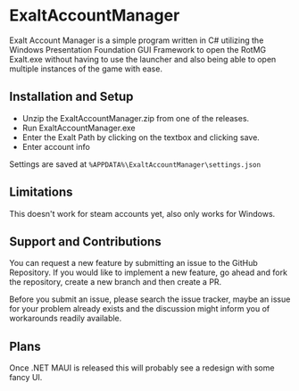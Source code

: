 # ExaltAccountManager
Exalt Account Manager is a simple program written in C# utilizing the Windows Presentation Foundation GUI Framework to open the RotMG Exalt.exe without having to use the launcher and also being able to open multiple instances of the game with ease.

## Installation and Setup
- Unzip the ExaltAccountManager.zip from one of the releases.
- Run ExaltAccountManager.exe
- Enter the Exalt Path by clicking on the textbox and clicking save.
- Enter account info

Settings are saved at `%APPDATA%\ExaltAccountManager\settings.json`

## Limitations
This doesn't work for steam accounts yet, also only works for Windows.

## Support and Contributions
You can request a new feature by submitting an issue to the GitHub Repository. If you would like to implement a new feature, go ahead and fork the repository, create a new branch and then create a PR.

Before you submit an issue, please search the issue tracker, maybe an issue for your problem already exists and the discussion might inform you of workarounds readily available.

## Plans
Once .NET MAUI is released this will probably see a redesign with some fancy UI.